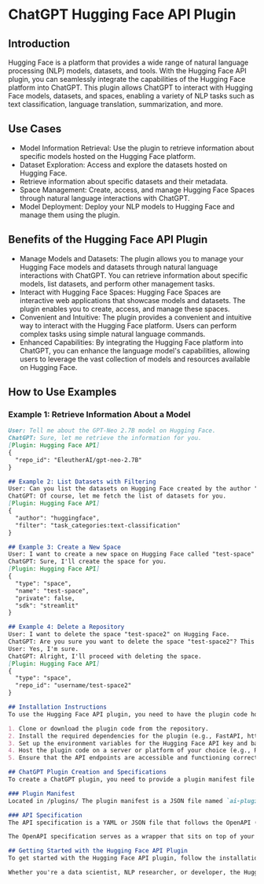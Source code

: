 # ChatGPT Hugging Face API Plugin

## Introduction
Hugging Face is a platform that provides a wide range of natural language processing (NLP) models, datasets, and tools. With the Hugging Face API plugin, you can seamlessly integrate the capabilities of the Hugging Face platform into ChatGPT. This plugin allows ChatGPT to interact with Hugging Face models, datasets, and spaces, enabling a variety of NLP tasks such as text classification, language translation, summarization, and more.

## Use Cases
- Model Information Retrieval: Use the plugin to retrieve information about specific models hosted on the Hugging Face platform.
- Dataset Exploration: Access and explore the datasets hosted on Hugging Face.
- Retrieve information about specific datasets and their metadata.
- Space Management: Create, access, and manage Hugging Face Spaces through natural language interactions with ChatGPT.
- Model Deployment: Deploy your NLP models to Hugging Face and manage them using the plugin.

## Benefits of the Hugging Face API Plugin
- Manage Models and Datasets: The plugin allows you to manage your Hugging Face models and datasets through natural language interactions with ChatGPT. You can retrieve information about specific models, list datasets, and perform other management tasks.
- Interact with Hugging Face Spaces: Hugging Face Spaces are interactive web applications that showcase models and datasets. The plugin enables you to create, access, and manage these spaces.
- Convenient and Intuitive: The plugin provides a convenient and intuitive way to interact with the Hugging Face platform. Users can perform complex tasks using simple natural language commands.
- Enhanced Capabilities: By integrating the Hugging Face platform into ChatGPT, you can enhance the language model's capabilities, allowing users to leverage the vast collection of models and resources available on Hugging Face.

## How to Use Examples

### Example 1: Retrieve Information About a Model
```markdown
User: Tell me about the GPT-Neo 2.7B model on Hugging Face.
ChatGPT: Sure, let me retrieve the information for you.
[Plugin: Hugging Face API]
{
  "repo_id": "EleutherAI/gpt-neo-2.7B"
}

## Example 2: List Datasets with Filtering
User: Can you list the datasets on Hugging Face created by the author "huggingface" and related to text classification?
ChatGPT: Of course, let me fetch the list of datasets for you.
[Plugin: Hugging Face API]
{
  "author": "huggingface",
  "filter": "task_categories:text-classification"
}

## Example 3: Create a New Space
User: I want to create a new space on Hugging Face called "test-space" using Streamlit. It should be public.
ChatGPT: Sure, I'll create the space for you.
[Plugin: Hugging Face API]
{
  "type": "space",
  "name": "test-space",
  "private": false,
  "sdk": "streamlit"
}

## Example 4: Delete a Repository
User: I want to delete the space "test-space2" on Hugging Face.
ChatGPT: Are you sure you want to delete the space "test-space2"? This action cannot be undone.
User: Yes, I'm sure.
ChatGPT: Alright, I'll proceed with deleting the space.
[Plugin: Hugging Face API]
{
  "type": "space",
  "repo_id": "username/test-space2"
}

## Installation Instructions
To use the Hugging Face API plugin, you need to have the plugin code hosted on a server and accessible via an API endpoint. The plugin code should include the necessary routes and functions to handle the interactions with the Hugging Face platform.

1. Clone or download the plugin code from the repository.
2. Install the required dependencies for the plugin (e.g., FastAPI, httpx).
3. Set up the environment variables for the Hugging Face API key and base URL.
4. Host the plugin code on a server or platform of your choice (e.g., Replit, Heroku, AWS).
5. Ensure that the API endpoints are accessible and functioning correctly.

## ChatGPT Plugin Creation and Specifications
To create a ChatGPT plugin, you need to provide a plugin manifest file and an OpenAPI specification. The manifest file includes metadata about the plugin, authentication details, and the API specification. The OpenAPI specification describes the available endpoints, operations, parameters, and responses that the plugin can perform.

### Plugin Manifest
Located in /plugins/ The plugin manifest is a JSON file named `ai-plugin.json` that must be hosted in a publicly accessible location on your server under the `.well-known` directory (e.g., `https://example.com/.well-known/ai-plugin.json`). The manifest file contains key fields such as `schema_version`, `name_for_human`, `name_for_model`, `description_for_human`, `description_for_model`, `auth`, `api`, `logo_url`, `contact_email`, and `legal_info_url`.

### API Specification
The API specification is a YAML or JSON file that follows the OpenAPI (Swagger) format. It describes the available endpoints, operations, parameters, and responses that the plugin can perform. The API specification file must be hosted on your server and referenced in the plugin manifest's `api` field.

The OpenAPI specification serves as a wrapper that sits on top of your API, allowing ChatGPT to understand and interact with the API. You can choose which endpoints and operations to expose to ChatGPT, providing control over the plugin's functionality.

## Getting Started with the Hugging Face API Plugin
To get started with the Hugging Face API plugin, follow the installation instructions and set up the plugin on your server. Once the plugin is accessible via the API endpoints, you can start interacting with ChatGPT to manage your Hugging Face data and models. Use the provided examples as a starting point and explore the various features and capabilities of the plugin.

Whether you're a data scientist, NLP researcher, or developer, the Hugging Face API plugin for ChatGPT offers a powerful and convenient way to enhance your NLP workflows and interactions.

